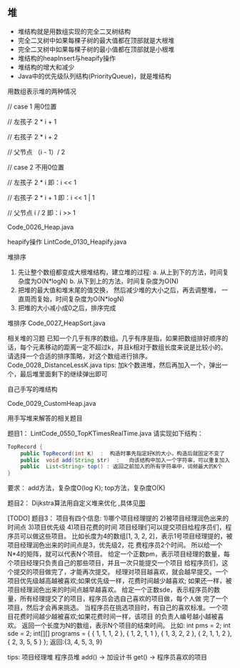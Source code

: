 ## 堆

- 堆结构就是用数组实现的完全二叉树结构
- 完全二叉树中如果每棵子树的最大值都在顶部就是大根堆
- 完全二叉树中如果每棵子树的最小值都在顶部就是小根堆
- 堆结构的heapInsert与heapify操作
- 堆结构的增大和减少
- Java中的优先级队列结构(PriorityQueue)，就是堆结构

用数组表示堆的两种情况

// case 1 用0位置

// 左孩子 2 * i + 1

// 右孩子 2 * i + 2

// 父节点 （i - 1）/ 2

// case 2 不用0位置

// 左孩子 2 * i 即：i << 1

// 右孩子 2 * i + 1 即：i << 1 | 1

// 父节点 i / 2 即：i >> 1

Code_0026_Heap.java 


heapify操作
LintCode_0130_Heapify.java


堆排序 

1. 先让整个数组都变成大根堆结构，建立堆的过程: 
   a. 从上到下的方法，时间复杂度为O(N*logN) 
   b. 从下到上的方法，时间复杂度为O(N)
2. 把堆的最大值和堆末尾的值交换， 然后减少堆的大小之后，再去调整堆， 一直周而复始，时间复杂度为O(N*logN) 
3. 把堆的大小减小成0之后，排序完成


堆排序
Code_0027_HeapSort.java


相关堆的习题
已知一个几乎有序的数组。几乎有序是指，如果把数组排好顺序的话，每个元素移动的距离一定不超过k，并且k相对于数组长度来说是比较小的。 请选择一个合适的排序策略，对这个数组进行排序。
Code_0028_DistanceLessK.java
tips:
加k个数进堆，然后再加入一个，弹出一个，最后堆里面剩下的继续弹出即可


自己手写的堆结构 

Code_0029_CustomHeap.java


用手写堆来解答的相关题目


题目1：
LintCode_0550_TopKTimesRealTime.java
请实现如下结构：

```java
TopRecord {
    public TopRecord(int K)  :  构造时事先指定好K的大小，构造后就固定不变了
    public  void add(String str)  :   向该结构中加入一个字符串，可以重复加入
    public  List<String> top() : 返回之前加入的所有字符串中，词频最大的K个
}
```

要求：
add方法，复杂度O(log K);
top方法，复杂度O(K)


题目2：
Dijkstra算法用自定义堆来优化 ,具体见[图](图.md)

[TODO]
题目3：
项目有四个信息:
1)哪个项目经理提的
2)被项目经理润色出来的时间点
3)项目优先级
4)项目花费的时间
项目经理们可以提交项目给程序员们，程序员可以做这些项目。
比如长度为4的数组[1, 3, 2, 2]，表示1号项目经理提的，被项目经理润色出来的时间点是3，优先级2，花 费程序员2个时间。
所以给一个N*4的矩阵，就可以代表N个项目。 给定一个正数pm，表示项目经理的数量，每个项目经理只负责自己的那些项目，并且一次只能提交一个项目 给程序员们，这个提交的项目做完了，才能再次提交。 经理对项目越喜欢，就会越早提交。一个项目优先级越高越被喜欢;如果优先级一样，花费时间越少越喜欢; 如果还一样，被项目经理润色出来的时间点越早越喜欢。 给定一个正数sde，表示程序员的数量，所有经理提交了的项目，程序员会选自己喜欢的项目做，每个人做 完了一个项目，然后才会再来挑选。 当程序员在挑选项目时，有自己的喜欢标准。一个项目花费时间越少越被喜欢;如果花费时间一样，该项目 的负责人编号越小越被喜欢。
返回一个长度为N的数组，表示N个项目的结束时间。
比如:
int pms = 2;
int sde = 2;
int[][] programs = { { 1, 1, 1, 2 }, { 1, 2, 1, 1 }, { 1, 3, 2, 2 }, { 2, 1, 1, 2 }, { 2, 3, 5, 5 } };
返回:{3, 4, 5, 3, 9}

tips:
项目经理堆
程序员堆
add() -> 加设计书
get() -> 程序员喜欢的项目